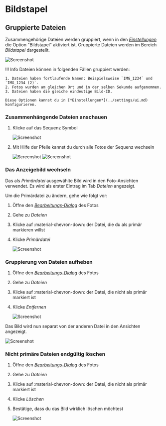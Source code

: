 # Bildstapel #

## Gruppierte Dateien ##

Zusammengehörige Dateien werden gruppiert, wenn in den [*Einstellungen*](../settings/ui.md) die Option "Bildstapel" aktiviert ist.
Gruppierte Dateien werden im Bereich *Bildstapel* dargestellt.

![Screenshot](img/stacks-1.png)

!!! Info
    Dateien können in folgenden Fällen gruppiert werden:

    1. Dateien haben fortlaufende Namen: Beispielsweise `IMG_1234` und `IMG_1234 (2)`.
    2. Fotos wurden am gleichen Ort und in der selben Sekunde aufgenommen.
    3. Dateien haben die gleiche eindeutige Bild-ID.

    Diese Optionen kannst du in [*Einstellungen*](../settings/ui.md) konfigurieren.


### Zusammenhängende Dateien anschauen ###

1. Klicke auf das Sequenz Symbol

    ![Screenshot](img/sequential1.png)

2. Mit Hilfe der Pfeile kannst du durch alle Fotos der Sequenz wechseln

    ![Screenshot](img/sequential3.png) ![Screenshot](img/sequential4.png)


### Das Anzeigebild wechseln ###
Das als *Primärdatei* ausgewählte Bild wird in den Foto-Ansichten verwendet. 
Es wird als erster Eintrag im Tab *Dateien* angezeigt.

Um die Primärdatei zu ändern, gehe wie folgt vor:

1. Öffne den [*Bearbeitungs-Dialog*](edit.md) des Fotos
2. Gehe zu *Dateien*
3. Klicke auf :material-chevron-down: der Datei, die du als primär markieren willst
4. Klicke *Primärdatei*

      ![Screenshot](img/group-3.png) 


### Gruppierung von Dateien aufheben ###
1. Öffne den [*Bearbeitungs-Dialog*](edit.md) des Fotos
2. Gehe zu *Dateien*
3. Klicke auf :material-chevron-down: der Datei, die nicht als primär markiert ist
4. Klicke *Entfernen*

      ![Screenshot](img/group-3.png)

Das Bild wird nun separat von der anderen Datei in den Ansichten angezeigt.

![Screenshot](img/group-4.png)

### Nicht primäre Dateien endgültig löschen ###
1. Öffne den [*Bearbeitungs-Dialog*](edit.md) des Fotos
2. Gehe zu *Dateien*
3. Klicke auf :material-chevron-down: der Datei, die nicht als primär markiert ist
4. Klicke *Löschen*
5. Bestätige, dass du das Bild wirklich löschen möchtest

      ![Screenshot](img/group-5.png)